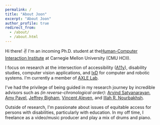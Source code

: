 ```yaml
---
permalink: /
title: "About Joon"
excerpt: "About Joon"
author_profile: true
redirect_from: 
  - /about/
  - /about.html
---
```


Hi there! ✌️ I'm an incoming Ph.D. student at the[Human-Computer Interaction Institute](https://www.hcii.cmu.edu) at Carnegie Mellon University (CMU HCII). 

I focus on research at the intersection of accessibility ([A11y](https://www.a11yproject.com)), disability studies, computer vision applications, and [IxD](https://en.wikipedia.org/wiki/Interaction_design) for computer and robotic systems. I'm currently a member of [AXLE Lab](https://axle-lab.com).

I've had the privilege of being guided in my research journey by incredible advisors such as _(in reverse-chronological order)_: [Arvind Satyanarayan](https://arvindsatya.com), [Amy Pavel](https://amypavel.com), [Jeffrey Bigham](https://www.cs.cmu.edu/~jbigham/), [Vincent Aleven](http://www.cs.cmu.edu/~aleven/), and [Illah R. Nourbakhsh](https://www.cs.cmu.edu/~illah/).

Outside of research, I'm passionate about issues of equitable access for persons with disabilities, particularly with education. In my off time, I freelance as a video/music producer and play a mix of drums and piano.